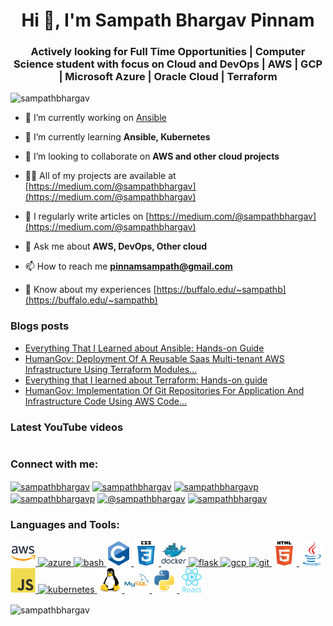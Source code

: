 <h1 align="center">Hi 👋, I'm Sampath Bhargav Pinnam</h1>
<h3 align="center">Actively looking for Full Time Opportunities | Computer Science student with focus on Cloud and DevOps | AWS | GCP | Microsoft Azure | Oracle Cloud | Terraform</h3>

<p align="left"> <img src="https://komarev.com/ghpvc/?username=sampathbhargav&label=Profile%20views&color=0e75b6&style=flat" alt="sampathbhargav" /> </p>

- 🔭 I’m currently working on [Ansible](https://medium.com/@sampathbhargav/everything-that-i-learned-about-ansible-hands-on-guide-e7bc8ade7c05)

- 🌱 I’m currently learning **Ansible, Kubernetes**

- 👯 I’m looking to collaborate on **AWS and other cloud projects**

- 👨‍💻 All of my projects are available at [https://medium.com/@sampathbhargav](https://medium.com/@sampathbhargav)

- 📝 I regularly write articles on [https://medium.com/@sampathbhargav](https://medium.com/@sampathbhargav)

- 💬 Ask me about **AWS, DevOps, Other cloud**

- 📫 How to reach me **pinnamsampath@gmail.com**

- 📄 Know about my experiences [https://buffalo.edu/~sampathb](https://buffalo.edu/~sampathb)

### Blogs posts
<!-- BLOG-POST-LIST:START -->
- [Everything That I Learned about Ansible: Hands-on Guide](https://medium.com/@sampathbhargav/everything-that-i-learned-about-ansible-hands-on-guide-e7bc8ade7c05?source=rss-56b11d3ad6bd------2)
- [HumanGov: Deployment Of A Reusable Saas Multi-tenant AWS Infrastructure Using Terraform Modules…](https://medium.com/@sampathbhargav/humangov-deployment-of-a-reusable-saas-multi-tenant-aws-infrastructure-using-terraform-modules-49de4dffd9a1?source=rss-56b11d3ad6bd------2)
- [Everything that I learned about Terraform: Hands-on guide](https://medium.com/@sampathbhargav/everything-that-i-learned-about-terraform-hands-on-guide-c74b55ff1969?source=rss-56b11d3ad6bd------2)
- [HumanGov: Implementation Of Git Repositories For Application And Infrastructure Code Using AWS Code…](https://medium.com/@sampathbhargav/humangov-implementation-of-git-repositories-for-application-and-infrastructure-code-using-aws-code-96f469862c5b?source=rss-56b11d3ad6bd------2)
<!-- BLOG-POST-LIST:END -->

### Latest YouTube videos

<table>
<!-- YOUTUBE-VIDEOS-LIST:START -->
<!-- YOUTUBE-VIDEOS-LIST:END -->
</table>

<h3 align="left">Connect with me:</h3>
<p align="left">
<a href="https://twitter.com/sampathbhargav" target="blank"><img align="center" src="https://raw.githubusercontent.com/rahuldkjain/github-profile-readme-generator/master/src/images/icons/Social/twitter.svg" alt="sampathbhargav" height="30" width="40" /></a>
<a href="https://linkedin.com/in/sampathbhargav" target="blank"><img align="center" src="https://raw.githubusercontent.com/rahuldkjain/github-profile-readme-generator/master/src/images/icons/Social/linked-in-alt.svg" alt="sampathbhargav" height="30" width="40" /></a>
<a href="https://fb.com/sampathbhargavp" target="blank"><img align="center" src="https://raw.githubusercontent.com/rahuldkjain/github-profile-readme-generator/master/src/images/icons/Social/facebook.svg" alt="sampathbhargavp" height="30" width="40" /></a>
<a href="https://instagram.com/sampathbhargavp" target="blank"><img align="center" src="https://raw.githubusercontent.com/rahuldkjain/github-profile-readme-generator/master/src/images/icons/Social/instagram.svg" alt="sampathbhargavp" height="30" width="40" /></a>
<a href="https://medium.com/@sampathbhargav" target="blank"><img align="center" src="https://raw.githubusercontent.com/rahuldkjain/github-profile-readme-generator/master/src/images/icons/Social/medium.svg" alt="@sampathbhargav" height="30" width="40" /></a>
<a href="https://www.youtube.com/c/sampathbhargav" target="blank"><img align="center" src="https://raw.githubusercontent.com/rahuldkjain/github-profile-readme-generator/master/src/images/icons/Social/youtube.svg" alt="sampathbhargav" height="30" width="40" /></a>
</p>

<h3 align="left">Languages and Tools:</h3>
<p align="left"> <a href="https://aws.amazon.com" target="_blank" rel="noreferrer"> <img src="https://raw.githubusercontent.com/devicons/devicon/master/icons/amazonwebservices/amazonwebservices-original-wordmark.svg" alt="aws" width="40" height="40"/> </a> <a href="https://azure.microsoft.com/en-in/" target="_blank" rel="noreferrer"> <img src="https://www.vectorlogo.zone/logos/microsoft_azure/microsoft_azure-icon.svg" alt="azure" width="40" height="40"/> </a> <a href="https://www.gnu.org/software/bash/" target="_blank" rel="noreferrer"> <img src="https://www.vectorlogo.zone/logos/gnu_bash/gnu_bash-icon.svg" alt="bash" width="40" height="40"/> </a> <a href="https://www.cprogramming.com/" target="_blank" rel="noreferrer"> <img src="https://raw.githubusercontent.com/devicons/devicon/master/icons/c/c-original.svg" alt="c" width="40" height="40"/> </a> <a href="https://www.w3schools.com/css/" target="_blank" rel="noreferrer"> <img src="https://raw.githubusercontent.com/devicons/devicon/master/icons/css3/css3-original-wordmark.svg" alt="css3" width="40" height="40"/> </a> <a href="https://www.docker.com/" target="_blank" rel="noreferrer"> <img src="https://raw.githubusercontent.com/devicons/devicon/master/icons/docker/docker-original-wordmark.svg" alt="docker" width="40" height="40"/> </a> <a href="https://flask.palletsprojects.com/" target="_blank" rel="noreferrer"> <img src="https://www.vectorlogo.zone/logos/pocoo_flask/pocoo_flask-icon.svg" alt="flask" width="40" height="40"/> </a> <a href="https://cloud.google.com" target="_blank" rel="noreferrer"> <img src="https://www.vectorlogo.zone/logos/google_cloud/google_cloud-icon.svg" alt="gcp" width="40" height="40"/> </a> <a href="https://git-scm.com/" target="_blank" rel="noreferrer"> <img src="https://www.vectorlogo.zone/logos/git-scm/git-scm-icon.svg" alt="git" width="40" height="40"/> </a> <a href="https://www.w3.org/html/" target="_blank" rel="noreferrer"> <img src="https://raw.githubusercontent.com/devicons/devicon/master/icons/html5/html5-original-wordmark.svg" alt="html5" width="40" height="40"/> </a> <a href="https://www.java.com" target="_blank" rel="noreferrer"> <img src="https://raw.githubusercontent.com/devicons/devicon/master/icons/java/java-original.svg" alt="java" width="40" height="40"/> </a> <a href="https://developer.mozilla.org/en-US/docs/Web/JavaScript" target="_blank" rel="noreferrer"> <img src="https://raw.githubusercontent.com/devicons/devicon/master/icons/javascript/javascript-original.svg" alt="javascript" width="40" height="40"/> </a> <a href="https://kubernetes.io" target="_blank" rel="noreferrer"> <img src="https://www.vectorlogo.zone/logos/kubernetes/kubernetes-icon.svg" alt="kubernetes" width="40" height="40"/> </a> <a href="https://www.linux.org/" target="_blank" rel="noreferrer"> <img src="https://raw.githubusercontent.com/devicons/devicon/master/icons/linux/linux-original.svg" alt="linux" width="40" height="40"/> </a> <a href="https://www.mysql.com/" target="_blank" rel="noreferrer"> <img src="https://raw.githubusercontent.com/devicons/devicon/master/icons/mysql/mysql-original-wordmark.svg" alt="mysql" width="40" height="40"/> </a> <a href="https://www.python.org" target="_blank" rel="noreferrer"> <img src="https://raw.githubusercontent.com/devicons/devicon/master/icons/python/python-original.svg" alt="python" width="40" height="40"/> </a> <a href="https://reactjs.org/" target="_blank" rel="noreferrer"> <img src="https://raw.githubusercontent.com/devicons/devicon/master/icons/react/react-original-wordmark.svg" alt="react" width="40" height="40"/> </a> </p>

<p><img align="center" src="https://github-readme-streak-stats.herokuapp.com/?user=sampathbhargav&" alt="sampathbhargav" /></p>

